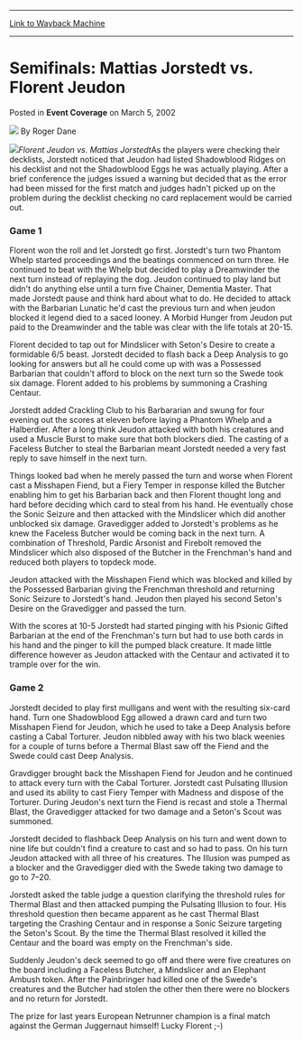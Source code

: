 
---
[Link to Wayback Machine](https://web.archive.org/web/20171029040852/https://magic.wizards.com/en/articles/archive/event-coverage/semifinals-mattias-jorstedt-vs-florent-jeudon-2002-03-05)

[_metadata_:author]:- "Roger Dane"
[_metadata_:description]:- "Florent Jeudon vs. Mattias JorstedtAs the players were checking their decklists, Jorstedt noticed that Jeudon had listed Shadowblood Ridges on his decklist and not the Shadowblood Eggs he was actually playing."
[_metadata_:generator]:- "Drupal 7 (http://drupal.org)"
[_metadata_:node]:- "771201"
[_metadata_:publish_date]:- "2002-03-05"
[_metadata_:source]:- "div-main-content"
[_metadata_:title]:- "Semifinals: Mattias Jorstedt vs. Florent Jeudon"
[_metadata_:wayback_capture_timestamp]:- "2017-10-29 04:08:52"
[_metadata_:wayback_raw_url]:- "https://web.archive.org/web/20171029040852id_/https://magic.wizards.com/en/articles/archive/event-coverage/semifinals-mattias-jorstedt-vs-florent-jeudon-2002-03-05"
[_metadata_:wayback_url]:- "https://magic.wizards.com/en/articles/archive/event-coverage/semifinals-mattias-jorstedt-vs-florent-jeudon-2002-03-05"
---


Semifinals: Mattias Jorstedt vs. Florent Jeudon
===============================================



 Posted in **Event Coverage**
 on March 5, 2002 






![](https://media.magic.wizards.com/styles/auth_small/public/generic-avatar-150_585.png)
By Roger Dane











![](https://media.magic.wizards.com/image_legacy_migration/sideboard/images/gpant02/a854.jpg)*Florent Jeudon vs. Mattias Jorstedt*As the players were checking their decklists, Jorstedt noticed that Jeudon had listed Shadowblood Ridges on his decklist and not the Shadowblood Eggs he was actually playing. After a brief conference the judges issued a warning but decided that as the error had been missed for the first match and judges hadn't picked up on the problem during the decklist checking no card replacement would be carried out.

### Game 1

Florent won the roll and let Jorstedt go first. Jorstedt's turn two Phantom Whelp started proceedings and the beatings commenced on turn three. He continued to beat with the Whelp but decided to play a Dreamwinder the next turn instead of replaying the dog. Jeudon continued to play land but didn't do anything else until a turn five Chainer, Dementia Master. That made Jorstedt pause and think hard about what to do. He decided to attack with the Barbarian Lunatic he'd cast the previous turn and when jeudon blocked it legend died to a saced looney. A Morbid Hunger from Jeudon put paid to the Dreamwinder and the table was clear with the life totals at 20-15.

Florent decided to tap out for Mindslicer with Seton's Desire to create a formidable 6/5 beast. Jorstedt decided to flash back a Deep Analysis to go looking for answers but all he could come up with was a Possessed Barbarian that couldn't afford to block on the next turn so the Swede took six damage. Florent added to his problems by summoning a Crashing Centaur.

Jorstedt added Crackling Club to his Barbararian and swung for four evening out the scores at eleven before laying a Phantom Whelp and a Halberdier. After a long think Jeudon attacked with both his creatures and used a Muscle Burst to make sure that both blockers died. The casting of a Faceless Butcher to steal the Barbarian meant Jorstedt needed a very fast reply to save himself in the next turn. 

Things looked bad when he merely passed the turn and worse when Florent cast a Misshapen Fiend, but a Fiery Temper in response killed the Butcher enabling him to get his Barbarian back and then Florent thought long and hard before deciding which card to steal from his hand. He eventually chose the Sonic Seizure and then attacked with the Mindslicer which did another unblocked six damage. Gravedigger added to Jorstedt's problems as he knew the Faceless Butcher would be coming back in the next turn. A combination of Threshold, Pardic Arsonist and Firebolt removed the Mindslicer which also disposed of the Butcher in the Frenchman's hand and reduced both players to topdeck mode.

Jeudon attacked with the Misshapen Fiend which was blocked and killed by the Possessed Barbarian giving the Frenchman threshold and returning Sonic Seizure to Jorstedt's hand. Jeudon then played his second Seton's Desire on the Gravedigger and passed the turn.

With the scores at 10-5 Jorstedt had started pinging with his Psionic Gifted Barbarian at the end of the Frenchman's turn but had to use both cards in his hand and the pinger to kill the pumped black creature. It made little difference however as Jeudon attacked with the Centaur and activated it to trample over for the win.

### Game 2

Jorstedt decided to play first mulligans and went with the resulting six-card hand. Turn one Shadowblood Egg allowed a drawn card and turn two Misshapen Fiend for Jeudon, which he used to take a Deep Analysis before casting a Cabal Torturer. Jeudon nibbled away with his two black weenies for a couple of turns before a Thermal Blast saw off the Fiend and the Swede could cast Deep Analysis.

Gravdigger brought back the Misshapen Fiend for Jeudon and he continued to attack every turn with the Cabal Torturer. Jorstedt cast Pulsating Illusion and used its ability to cast Fiery Temper with Madness and dispose of the Torturer. During Jeudon's next turn the Fiend is recast and stole a Thermal Blast, the Gravedigger attacked for two damage and a Seton's Scout was summoned.

Jorstedt decided to flashback Deep Analysis on his turn and went down to nine life but couldn't find a creature to cast and so had to pass. On his turn Jeudon attacked with all three of his creatures. The Illusion was pumped as a blocker and the Gravedigger died with the Swede taking two damage to go to 7–20. 

Jorstedt asked the table judge a question clarifying the threshold rules for Thermal Blast and then attacked pumping the Pulsating Illusion to four. His threshold question then became apparent as he cast Thermal Blast targeting the Crashing Centaur and in response a Sonic Seizure targeting the Seton's Scout. By the time the Thermal Blast resolved it killed the Centaur and the board was empty on the Frenchman's side. 

Suddenly Jeudon's deck seemed to go off and there were five creatures on the board including a Faceless Butcher, a Mindslicer and an Elephant Ambush token. After the Painbringer had killed one of the Swede's creatures and the Butcher had stolen the other then there were no blockers and no return for Jorstedt.

The prize for last years European Netrunner champion is a final match against the German Juggernaut himself! Lucky Florent ;-)







